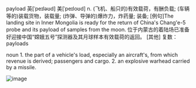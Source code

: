 payload	英[ˈpeɪləʊd]
美[ˈpeɪloʊd]
n.	(飞机、船只的)有效载荷，有酬负载; (车辆等的)装载货物，装载量; (炸弹、导弹的)爆炸力，炸药量; 装备;
[例句]The landing site in Inner Mongolia is ready for the return of China's Chang'e-5 probe and its payload of samples from the moon.
位于内蒙古的着陆场已准备好迎接中国“嫦娥五号”探测器及其月球样本有效载荷的返回。
[其他]	复数：payloads

noun
1.
the part of a vehicle's load, especially an aircraft's, from which revenue is derived; passengers and cargo.
2.
an explosive warhead carried by a missile.

![image](https://user-images.githubusercontent.com/85205970/167058500-39adb122-1447-482f-8618-22d8a7822b89.png)
